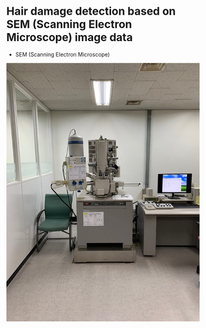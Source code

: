 
# Hair damage detection based on SEM (Scanning Electron Microscope) image data



* SEM (Scanning Electron Microscope)


![SEM](s-4700.jpg)
